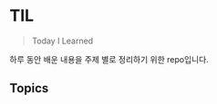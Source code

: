 TIL
====
> Today I Learned

 하루 동안 배운 내용을 주제 별로 정리하기 위한 repo입니다.
 
## Topics
<!--stackedit_data:
eyJoaXN0b3J5IjpbLTE0NDYxMDUzOTgsMTAxNzM1NzM2NF19
-->
